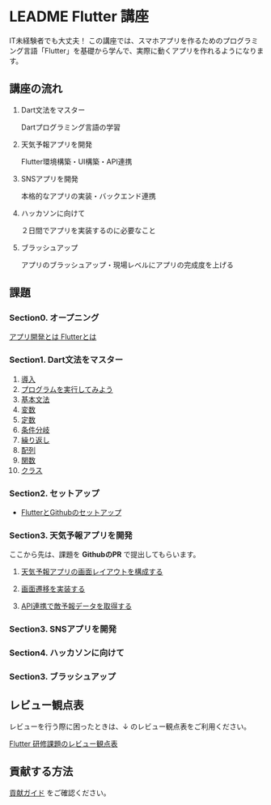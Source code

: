 # LEADME Flutter 講座

IT未経験者でも大丈夫！ 
この講座では、スマホアプリを作るためのプログラミング言語「Flutter」を基礎から学んで、実際に動くアプリを作れるようになります。


## 講座の流れ

1. Dart文法をマスター

   Dartプログラミング言語の学習

2. 天気予報アプリを開発

   Flutter環境構築・UI構築・API連携

3. SNSアプリを開発

   本格的なアプリの実装・バックエンド連携

6. ハッカソンに向けて

   ２日間でアプリを実装するのに必要なこと

7. ブラッシュアップ

   アプリのブラッシュアップ・現場レベルにアプリの完成度を上げる


## 課題

### Section0. オープニング
[アプリ開発とは Flutterとは](./sections/section0%20Opening/00_opening.md)

### Section1. Dart文法をマスター

1. [導入](./sections/section1/00_top.md)
1. [プログラムを実行してみよう](./sections/section1/01_run.md)
1. [基本文法](./sections/section1/02_grammar.md)
1. [変数](./sections/section1/03_var.md)
1. [定数](./sections/section1/04_const.md)
1. [条件分岐](./sections/section1/05_if.md)
1. [繰り返し](./sections/section1/06_repeat.md)
1. [配列](./sections/section1/07_array.md)
1. [関数](./sections/section1/08_func.md)
1. [クラス](./sections/section1/09_class.md)

### Section2. セットアップ

- [FlutterとGithubのセットアップ](./sections/section2/00_setup.md)


### Section3. 天気予報アプリを開発

ここから先は、課題を **GithubのPR** で提出してもらいます。


1. [天気予報アプリの画面レイアウトを構成する](/sections/section3/session1_layout.md)

2. [画面遷移を実装する](/sections/section3/session2_navigation.md)

3. [API連携で敵予報データを取得する](/sections/section3/session3_api.md)





### Section3. SNSアプリを開発



### Section4. ハッカソンに向けて



### Section3. ブラッシュアップ





## レビュー観点表

レビューを行う際に困ったときは、↓ のレビュー観点表をご利用ください。

[Flutter 研修課題のレビュー観点表]

## 貢献する方法

[貢献ガイド] をご確認ください。

<!-- Links -->

[templates]: .github/templates

[Session0-Setup]: docs/sessions/setup.md

[Session1-Layout]: docs/sessions/layout.md

[Session2-API]: docs/sessions/api.md

[Session3-Lifecycle]: docs/sessions/lifecycle.md

[Session4-Mixin]: docs/sessions/mixin.md

[Session5-Error]: docs/sessions/error.md

[Session6-JSON]: docs/sessions/json.md

[Session7-Serialization]: docs/sessions/serialization.md

[Session8-StateManagement]: docs/sessions/state_management.md

[Session9-UnitTest]: docs/sessions/unit_test.md

[Session10-WidgetTest]: docs/sessions/widget_test.md

[Session11-ThreadBlock]: docs/sessions/thread_block.md

[Flutter 研修課題のレビュー観点表]: https://yumemi.notion.site/Flutter-555155c98aea49f2bc745bbaff9d6ec7

[貢献ガイド]: docs/contributing/CONTRIBUTING.md
